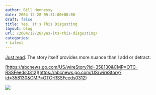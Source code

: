 ```yaml
---
author: Bill Hennessy
date: 2004-12-28 05:31:00+00:00
draft: false
title: Yes, It's This Disgusting
layout: blog
url: /2004/12/28/yes-its-this-disgusting/
categories:
- Latest
---
```


[Just read](https://abcnews.go.com/US/wireStory?id=358130&CMP=OTC-RSSFeeds0312). The story itself provides more nuance than I add or detract.




[https://abcnews.go.com/US/wireStory?id=358130&CMP=OTC-RSSFeeds0312](https://abcnews.go.com/US/wireStory?id=358130&CMP=OTC-RSSFeeds0312)







![](https://blog.billhennessy.com/aggbug.aspx?PostID=914)

